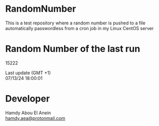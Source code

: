# RandomNumber    
This is a test repository where a random number is pushed to a file automatically passwordless from a cron job in my Linux CentOS server    
# Random Number of the last run   
15222
      
Last update (GMT +1)    
07/13/24 18:00:01
# Developer    
Hamdy Abou El Anein   
hamdy.aea@protonmail.com
